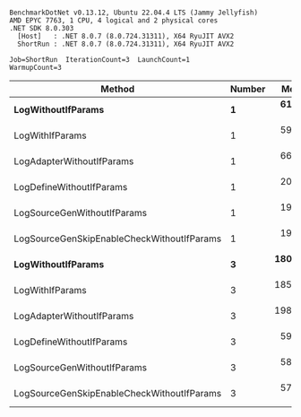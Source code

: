 ```

BenchmarkDotNet v0.13.12, Ubuntu 22.04.4 LTS (Jammy Jellyfish)
AMD EPYC 7763, 1 CPU, 4 logical and 2 physical cores
.NET SDK 8.0.303
  [Host]   : .NET 8.0.7 (8.0.724.31311), X64 RyuJIT AVX2
  ShortRun : .NET 8.0.7 (8.0.724.31311), X64 RyuJIT AVX2

Job=ShortRun  IterationCount=3  LaunchCount=1  
WarmupCount=3  

```
| Method                                     | Number | Mean      | Error     | StdDev   | Min       | Max       | Gen0   | Allocated |
|------------------------------------------- |------- |----------:|----------:|---------:|----------:|----------:|-------:|----------:|
| **LogWithoutIfParams**                         | **1**      |  **61.19 ns** |  **6.142 ns** | **0.337 ns** |  **60.88 ns** |  **61.55 ns** | **0.0010** |      **88 B** |
| LogWithIfParams                            | 1      |  59.11 ns |  4.100 ns | 0.225 ns |  58.95 ns |  59.36 ns | 0.0010 |      88 B |
| LogAdapterWithoutIfParams                  | 1      |  66.34 ns |  5.703 ns | 0.313 ns |  66.08 ns |  66.69 ns | 0.0010 |      88 B |
| LogDefineWithoutIfParams                   | 1      |  20.09 ns |  2.195 ns | 0.120 ns |  20.01 ns |  20.23 ns |      - |         - |
| LogSourceGenWithoutIfParams                | 1      |  19.81 ns |  0.546 ns | 0.030 ns |  19.78 ns |  19.84 ns |      - |         - |
| LogSourceGenSkipEnableCheckWithoutIfParams | 1      |  19.20 ns |  0.520 ns | 0.029 ns |  19.17 ns |  19.23 ns |      - |         - |
| **LogWithoutIfParams**                         | **3**      | **180.20 ns** | **11.258 ns** | **0.617 ns** | **179.78 ns** | **180.91 ns** | **0.0031** |     **264 B** |
| LogWithIfParams                            | 3      | 185.56 ns | 15.287 ns | 0.838 ns | 184.78 ns | 186.45 ns | 0.0031 |     264 B |
| LogAdapterWithoutIfParams                  | 3      | 198.90 ns | 45.847 ns | 2.513 ns | 197.16 ns | 201.78 ns | 0.0031 |     264 B |
| LogDefineWithoutIfParams                   | 3      |  59.16 ns |  5.045 ns | 0.277 ns |  59.00 ns |  59.48 ns |      - |         - |
| LogSourceGenWithoutIfParams                | 3      |  58.24 ns |  0.724 ns | 0.040 ns |  58.20 ns |  58.28 ns |      - |         - |
| LogSourceGenSkipEnableCheckWithoutIfParams | 3      |  57.84 ns |  2.109 ns | 0.116 ns |  57.72 ns |  57.95 ns |      - |         - |
